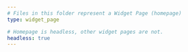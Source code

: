 ```yaml
---
# Files in this folder represent a Widget Page (homepage)
type: widget_page

# Homepage is headless, other widget pages are not.
headless: true
---
```



